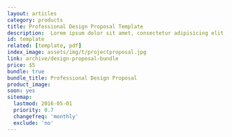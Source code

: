 ```yaml
---
layout: articles
category: products
title: Professional Design Proposal Template
description:  Lorem ipsum dolor sit amet, consectetur adipisicing elit, sed do eiusmod tempor incididunt ut labore et dolore magna a ...
id: template
related: [template, pdf]
index_image: assets/img/t/projectproposal.jpg
link: archive/design-proposal-bundle
price: $5
bundle: true
bundle_title: Professional Design Proposal
product_image:
soon: yes
sitemap:
  lastmod: 2016-05-01
  priority: 0.7
  changefreq: 'monthly'
  exclude: 'no'
---
```

